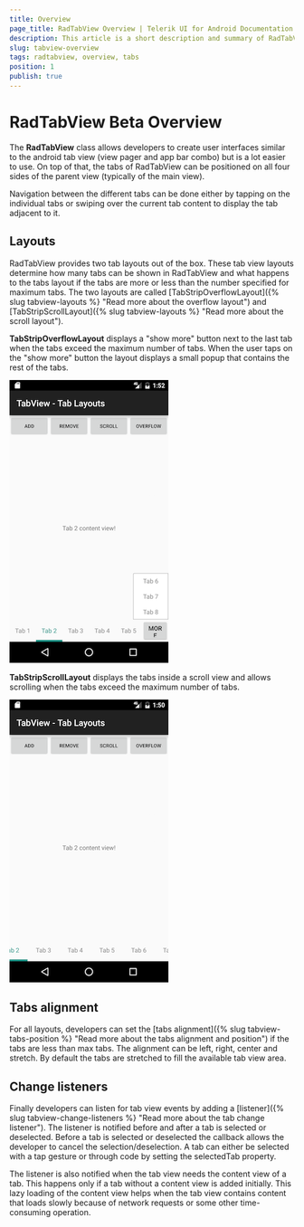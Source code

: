 ```yaml
---
title: Overview
page_title: RadTabView Overview | Telerik UI for Android Documentation
description: This article is a short description and summary of RadTabView.
slug: tabview-overview
tags: radtabview, overview, tabs
position: 1
publish: true
---
```


# RadTabView Beta Overview

The **RadTabView** class allows developers to create user interfaces similar to the android tab view (view pager and app bar combo) but is a lot easier to use. On top of that, the tabs of RadTabView
can be positioned on all four sides of the parent view (typically of the main view). 

Navigation between the different tabs can be done either by tapping on the individual tabs or swiping over the current tab content to display the tab adjacent to it.

## Layouts

RadTabView provides two tab layouts out of the box. These tab view layouts determine how many tabs can be shown in RadTabView and what happens to the tabs
layout if the tabs are more or less than the number specified for maximum tabs. The two layouts are called [TabStripOverflowLayout]({% slug tabview-layouts %} "Read more about the overflow layout") and [TabStripScrollLayout]({% slug tabview-layouts %} "Read more about the scroll layout").

**TabStripOverflowLayout** displays a "show more" button next to the last tab when the tabs exceed the maximum number of tabs. When the user taps on the
"show more" button the layout displays a small popup that contains the rest of the tabs.

![TabView-Overview](images/tab-view-overflow-layout.png "Overflow layout.")

**TabStripScrollLayout** displays the tabs inside a scroll view and allows scrolling when the tabs exceed the maximum number of tabs.

![TabView-Overview](images/tab-view-scroll-layout.png "Scroll layout.")

## Tabs alignment

For all layouts, developers can set the [tabs alignment]({% slug tabview-tabs-position %} "Read more about the tabs alignment and position") if the tabs are less than max tabs. The alignment can be left, right, center and stretch.
By default the tabs are stretched to fill the available tab view area.

## Change listeners

Finally developers can listen for tab view events by adding a [listener]({% slug tabview-change-listeners %} "Read more about the tab change listener"). The listener is notified before and after a tab is selected or deselected.
Before a tab is selected or deselected the callback allows the developer to cancel the selection/deselection. A tab can either be selected with a tap
gesture or through code by setting the selectedTab property.

The listener is also notified when the tab view needs the content view of a tab. This happens only if a tab without a content view is added initially.
This lazy loading of the content view helps when the tab view contains content that loads slowly because of network requests or some other
time-consuming operation.